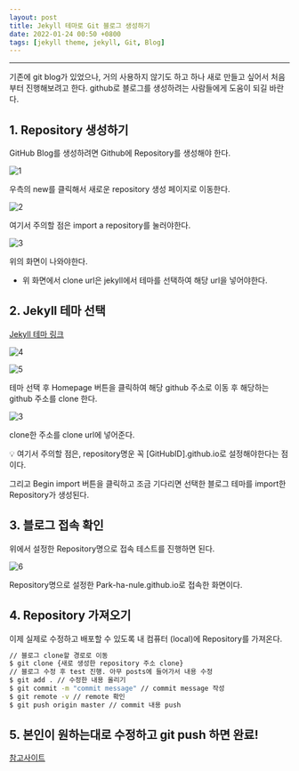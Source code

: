 ```yaml
---
layout: post
title: Jekyll 테마로 Git 블로그 생성하기
date: 2022-01-24 00:50 +0800
tags: [jekyll theme, jekyll, Git, Blog]
---
```


---

기존에 git blog가 있었으나, 거의 사용하지 않기도 하고 하나 새로 만들고 싶어서 처음부터 진행해보려고 한다. github로 블로그를 생성하려는 사람들에게 도움이 되길 바란다.

## 1. Repository 생성하기

GitHub Blog를 생성하려면 Github에 Repository를 생성해야 한다.

![1](https://user-images.githubusercontent.com/52904676/168471298-417b69ca-63c9-4ac1-a804-216b8b73c304.png)

우측의 new를 클릭해서 새로운 repository 생성 페이지로 이동한다.

![2](https://user-images.githubusercontent.com/52904676/168471323-bce0809c-49e0-4341-87f5-a9cc03794f82.png)

여기서 주의할 점은 import a repository를 눌러야한다.

![3](https://user-images.githubusercontent.com/52904676/168471331-6e46a3d8-4ce7-402f-8802-5c86676479d0.png)

위의 화면이 나와야한다.

- 위 화면에서 clone url은 jekyll에서 테마를 선택하여 해당 url을 넣어야한다.


## 2. Jekyll 테마 선택

[Jekyll 테마 링크]([http://jekyllthemes.org/](http://jekyllthemes.org/))

![4](https://user-images.githubusercontent.com/52904676/168471341-6b61d3d2-800f-4c45-92d8-3762b6d4840b.png)

![5](https://user-images.githubusercontent.com/52904676/168471351-4e77057a-4a2a-4894-97e8-10f8b973c35e.png)

테마 선택 후 Homepage 버튼을 클릭하여 해당 github 주소로 이동 후 해당하는 github 주소를 clone 한다.

![3](https://user-images.githubusercontent.com/52904676/168471370-f60bc4c8-69ac-411e-9f58-474b791f256e.png)

clone한 주소를 clone url에 넣어준다.

<aside>
💡 여기서 주의할 점은, repository명운 꼭 [GitHubID].github.io로 설정해야한다는 점이다.

</aside>

그리고 Begin import 버튼을 클릭하고 조금 기다리면 선택한 블로그 테마를 import한 Repository가 생성된다.

## 3. 블로그 접속 확인

위에서 설정한 Repository명으로 접속 테스트를 진행하면 된다.

![6](https://user-images.githubusercontent.com/52904676/168471387-62302e5f-f2b5-447f-969d-da5437148244.png)

Repository명으로 설정한 Park-ha-nule.github.io로 접속한 화면이다.

## 4. Repository 가져오기

이제 실제로 수정하고 배포할 수 있도록 내 컴퓨터 (local)에 Repository를 가져온다.

```bash
// 블로그 clone할 경로로 이동
$ git clone {새로 생성한 repository 주소 clone}
// 블로그 수정 후 test 진행. 아무 posts에 들어가서 내용 수정
$ git add . // 수정한 내용 올리기
$ git commit -m "commit message" // commit message 작성
$ git remote -v // remote 확인
$ git push origin master // commit 내용 push
```

## 5. 본인이 원하는대로 수정하고 git push 하면 완료!



[참고사이트]([https://www.zoomkoding.com/gatsby-github-blog/](https://www.zoomkoding.com/gatsby-github-blog/))
